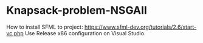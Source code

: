 # Knapsack-problem-NSGAII
How to install SFML to project: https://www.sfml-dev.org/tutorials/2.6/start-vc.php
Use Release x86 configuration on Visual Studio.
